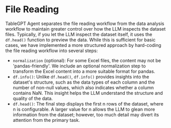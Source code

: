 # File Reading

TableGPT Agent separates the file reading workflow from the data analysis workflow to maintain greater control over how the LLM inspects the dataset files. Typically, if you let the LLM inspect the dataset itself, it uses the `df.head()` function to preview the data. While this is sufficient for basic cases, we have implemented a more structured approach by hard-coding the file reading workflow into several steps:

- `normalization` (optional): For some Excel files, the content may not be 'pandas-friendly'. We include an optional normalization step to transform the Excel content into a more suitable format for pandas.
- `df.info()`: Unlike `df.head()`, `df.info()` provides insights into the dataset's structure, such as the data types of each column and the number of non-null values, which also indicates whether a column contains NaN. This insight helps the LLM understand the structure and quality of the data.
- `df.head()`: The final step displays the first n rows of the dataset, where n is configurable. A larger value for n allows the LLM to glean more information from the dataset; however, too much detail may divert its attention from the primary task.

<!-- Need a picture -->

